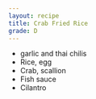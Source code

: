 ```yaml
---
layout: recipe
title: Crab Fried Rice
grade: D
---
```

<!-- stub -->
- garlic and thai chilis
- Rice, egg
- Crab, scallion
- Fish sauce
- Cilantro
<!-- endstub -->